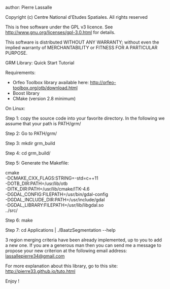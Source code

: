 author: Pierre Lassalle

Copyright (c) Centre National d'Etudes Spatiales. All rights reserved

This is free software under the GPL v3 licence. See
http://www.gnu.org/licenses/gpl-3.0.html for details.

This software is distributed WITHOUT ANY WARRANTY; without even
the implied warranty of MERCHANTABILITY or FITNESS FOR A PARTICULAR
PURPOSE.

GRM Library: Quick Start Tutorial

Requirements:
* Orfeo Toolbox library available here: http://orfeo-toolbox.org/otb/download.html
* Boost library
* CMake (version 2.8 minimum)

On Linux:

Step 1: copy the source code into your favorite directory. In the following we assume that
your path is PATH/grm/

Step 2: Go to PATH/grm/

Step 3: mkdir grm_build

Step 4: cd grm_build/

Step 5: Generate the Makefile:

cmake \
-DCMAKE_CXX_FLAGS:STRING=-std=c++11 \
-DOTB_DIR:PATH=/usr/lib/otb \
-DITK_DIR:PATH=/usr/lib/cmake/ITK-4.6 \
-DGDAL_CONFIG:FILEPATH=/usr/bin/gdal-config \
-DGDAL_INCLUDE_DIR:PATH=/usr/include/gdal \
-DGDAL_LIBRARY:FILEPATH=/usr/lib/libgdal.so \
../src/

Step 6: make

Step 7: cd Applications | ./BaatzSegmentation --help

3 region merging criteria have been already implemented, up to you to add a new one.
If you are a generous man then you can send me a message to propose your new criterion
at the following email address: lassallepierre34@gmail.com

For more explanation about this library, go to this site:
	http://pierre33.github.io/tuto.html

Enjoy !
